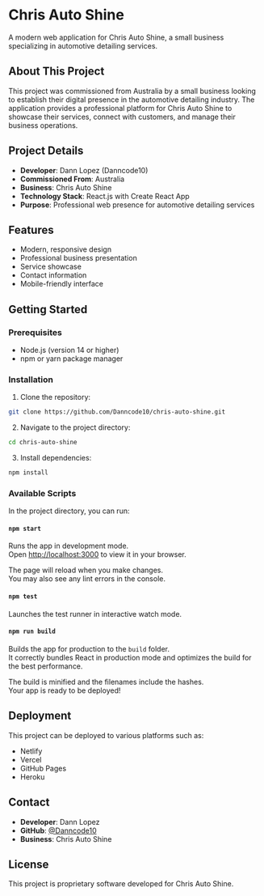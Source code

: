 # Chris Auto Shine

A modern web application for Chris Auto Shine, a small business specializing in automotive detailing services.

## About This Project

This project was commissioned from Australia by a small business looking to establish their digital presence in the automotive detailing industry. The application provides a professional platform for Chris Auto Shine to showcase their services, connect with customers, and manage their business operations.

## Project Details

- **Developer**: Dann Lopez (Danncode10)
- **Commissioned From**: Australia
- **Business**: Chris Auto Shine
- **Technology Stack**: React.js with Create React App
- **Purpose**: Professional web presence for automotive detailing services

## Features

- Modern, responsive design
- Professional business presentation
- Service showcase
- Contact information
- Mobile-friendly interface

## Getting Started

### Prerequisites

- Node.js (version 14 or higher)
- npm or yarn package manager

### Installation

1. Clone the repository:
```bash
git clone https://github.com/Danncode10/chris-auto-shine.git
```

2. Navigate to the project directory:
```bash
cd chris-auto-shine
```

3. Install dependencies:
```bash
npm install
```

### Available Scripts

In the project directory, you can run:

#### `npm start`

Runs the app in development mode.\
Open [http://localhost:3000](http://localhost:3000) to view it in your browser.

The page will reload when you make changes.\
You may also see any lint errors in the console.

#### `npm test`

Launches the test runner in interactive watch mode.

#### `npm run build`

Builds the app for production to the `build` folder.\
It correctly bundles React in production mode and optimizes the build for the best performance.

The build is minified and the filenames include the hashes.\
Your app is ready to be deployed!

## Deployment

This project can be deployed to various platforms such as:
- Netlify
- Vercel
- GitHub Pages
- Heroku

## Contact

- **Developer**: Dann Lopez
- **GitHub**: [@Danncode10](https://github.com/Danncode10)
- **Business**: Chris Auto Shine

## License

This project is proprietary software developed for Chris Auto Shine.